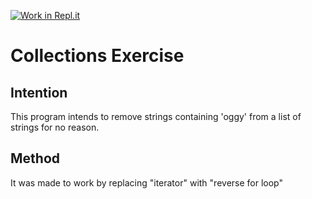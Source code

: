 [![Work in Repl.it](https://classroom.github.com/assets/work-in-replit-14baed9a392b3a25080506f3b7b6d57f295ec2978f6f33ec97e36a161684cbe9.svg)](https://classroom.github.com/online_ide?assignment_repo_id=2971215&assignment_repo_type=AssignmentRepo)
# Collections Exercise

## Intention

This program intends to remove strings containing 'oggy' from a list of strings for no reason.

## Method

It was made to work by replacing "iterator" with "reverse for loop"
